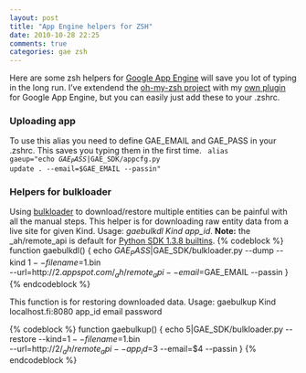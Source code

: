 ```yaml
---
layout: post
title: "App Engine helpers for ZSH"
date: 2010-10-28 22:25
comments: true
categories: gae zsh
---
```

Here are some zsh helpers for [Google App Engine][] will save you lot of
typing in the long run. I’ve extendend the [oh-my-zsh project][] with my
[own plugin][] for Google App Engine, but you can easily just add these
to your .zshrc.

<!-- more -->

### Uploading app

To use this alias you need to define GAE\_EMAIL and GAE\_PASS in your
.zshrc. This saves you typing them in the first time.
<code>
alias gaeup="echo $GAE_PASS|$GAE_SDK/appcfg.py update . --email=$GAE_EMAIL --passin"
</code>

### Helpers for bulkloader

Using [bulkloader][] to download/restore multiple entities can be
painful with all the manual steps. This helper is for downloading raw
entity data from a live site for given Kind. Usage: <i>gaebulkdl Kind
app\_id</i>. **Note:** the \_ah/remote\_api is default for [Python SDK
1.3.8 builtins][].
{% codeblock %}
function gaebulkdl() {
    echo $GAE_PASS|$GAE_SDK/bulkloader.py --dump --kind $1 --filename=$1.bin \
     --url=http://$2.appspot.com/_ah/remote_api --email=$GAE_EMAIL --passin
}
{% endcodeblock %}

This function is for restoring downloaded data. Usage:
    gaebulkup Kind localhost.fi:8080 app_id email password

{% codeblock %}
function gaebulkup() {
    echo $5|$GAE_SDK/bulkloader.py --restore --kind=$1 --filename=$1.bin \
    --url=http://$2/_ah/remote_api --app_id=$3 --email=$4 --passin
}
{% endcodeblock %}

  [Google App Engine]: http://code.google.com/appengine/
  [oh-my-zsh project]: http://github.com/mikkolehtinen/oh-my-zsh
  [own plugin]: http://github.com/mikkolehtinen/oh-my-zsh/blob/master/plugins/gae.plugin.zsh
  [bulkloader]: http://code.google.com/appengine/docs/python/tools/uploadingdata.html
  [Python SDK 1.3.8 builtins]: http://googleappengine.blogspot.com/2010/10/new-app-engine-sdk-138-includes-new.html